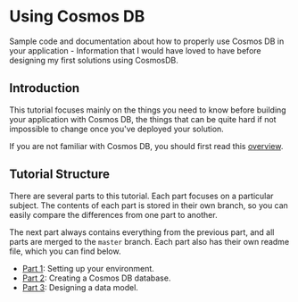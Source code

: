 # Using Cosmos DB
Sample code and documentation about how to properly use Cosmos DB in your application - Information that I would have loved to have before designing my first solutions using CosmosDB.

## Introduction
This tutorial focuses mainly on the things you need to know before building your application with Cosmos DB, the things that can be quite hard if not impossible to change once you've deployed your solution.

If you are not familiar with Cosmos DB, you should first read this [overview](https://docs.microsoft.com/en-us/azure/cosmos-db/introduction).

## Tutorial Structure
There are several parts to this tutorial. Each part focuses on a particular subject. The contents of each part is stored in their own branch, so you can easily compare the differences from one part to another.

The next part always contains everything from the previous part, and all parts are merged to the `master` branch. Each part also has their own readme file, which you can find below.

- [Part 1](Part01-readme.md): Setting up your environment.
- [Part 2](Part02-readme.md): Creating a Cosmos DB database.
- [Part 3](Part03-readme.md): Designing a data model.